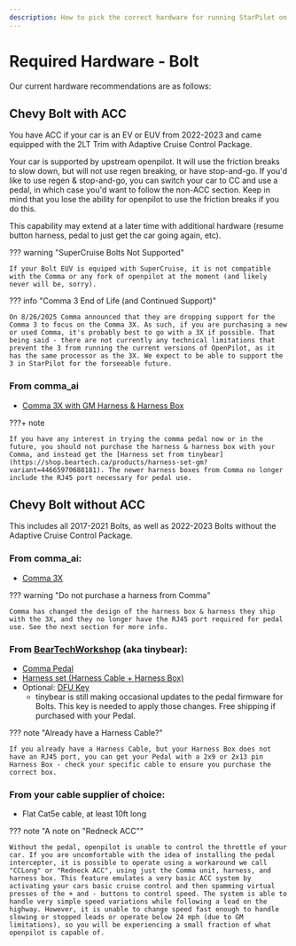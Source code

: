```yaml
---
description: How to pick the correct hardware for running StarPilot on a Bolt EV
---
```


# Required Hardware - Bolt
Our current hardware recommendations are as follows:

## Chevy Bolt with ACC
You have ACC if your car is an EV or EUV from 2022-2023 and came equipped with the 2LT Trim with Adaptive Cruise Control Package.

Your car is supported by upstream openpilot. It will use the friction breaks to slow down, but will not use regen breaking, or have stop-and-go. If you'd like to use regen & stop-and-go, you can switch your car to CC and use a pedal, in which case you'd want to follow the non-ACC section. Keep in mind that you lose the ability for openpilot to use the friction breaks if you do this.

This capability may extend at a later time with additional hardware (resume button harness, pedal to just get the car going again, etc).

??? warning "SuperCruise Bolts Not Supported"

    If your Bolt EUV is equiped with SuperCruise, it is not compatible with the Comma or any fork of openpilot at the moment (and likely never will be, sorry).

??? info "Comma 3 End of Life (and Continued Support)"

    On 8/26/2025 Comma announced that they are dropping support for the Comma 3 to focus on the Comma 3X. As such, if you are purchasing a new or used Comma, it's probably best to go with a 3X if possible. That being said - there are not currently any technical limitations that prevent the 3 from running the current versions of OpenPilot, as it has the same processor as the 3X. We expect to be able to support the 3 in StarPilot for the forseeable future.

### From comma_ai

* [Comma 3X with GM Harness & Harness Box](https://comma.ai/shop/comma-3x?harness=Chevrolet%2520Bolt%2520EV%25202022-23)



???+ note

    If you have any interest in trying the comma pedal now or in the future, you should not purchase the harness & harness box with your Comma, and instead get the [Harness set from tinybear](https://shop.beartech.ca/products/harness-set-gm?variant=44665970688181). The newer harness boxes from Comma no longer include the RJ45 port necessary for pedal use.

## Chevy Bolt without ACC
This includes all 2017-2021 Bolts, as well as 2022-2023 Bolts without the Adaptive Cruise Control Package.

### From comma_ai:

* [Comma 3X](https://comma.ai/shop/comma-3x)

??? warning "Do not purchase a harness from Comma"

    Comma has changed the design of the harness box & harness they ship with the 3X, and they no longer have the RJ45 port required for pedal use. See the next section for more info.

### From [BearTechWorkshop](https://shop.beartech.ca/) (aka tinybear):

* [Comma Pedal](https://shop.beartech.ca/products/comma-pedal)
* [Harness set (Harness Cable + Harness Box)](https://shop.beartech.ca/products/harness-set-gm?variant=44665970688181)
* Optional: [DFU Key](https://shop.beartech.ca/products/dfu-key)
    * tinybear is still making occasional updates to the pedal firmware for Bolts. This key is needed to apply those changes. Free shipping if purchased with your Pedal.

??? note "Already have a Harness Cable?"

    If you already have a Harness Cable, but your Harness Box does not have an RJ45 port, you can get your Pedal with a 2x9 or 2x13 pin Harness Box - check your specific cable to ensure you purchase the correct box.

### From your cable supplier of choice:

* Flat Cat5e cable, at least 10ft long

??? note "A note on "Redneck ACC""

    Without the pedal, openpilot is unable to control the throttle of your car. If you are uncomfortable with the idea of installing the pedal intercepter, it is possible to operate using a workaround we call "CCLong" or "Redneck ACC", using just the Comma unit, harness, and harness box. This feature emulates a very basic ACC system by activating your cars basic cruise control and then spamming virtual presses of the + and - buttons to control speed. The system is able to handle very simple speed variations while following a lead on the highway. However, it is unable to change speed fast enough to handle slowing or stopped leads or operate below 24 mph (due to GM limitations), so you will be experiencing a small fraction of what openpilot is capable of.
